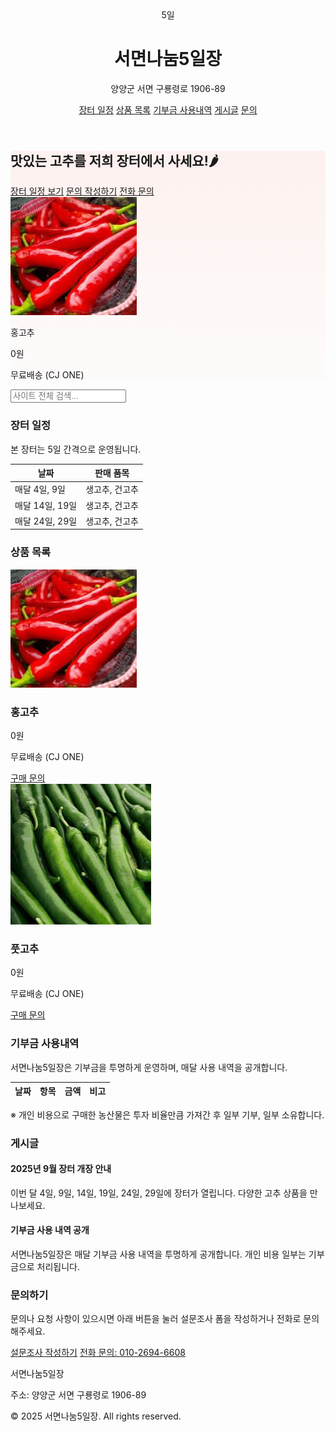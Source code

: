 <!DOCTYPE html>
<html lang="ko">
<head>
<meta charset="UTF-8">
<title>서면나눔5일장</title>
<meta name="description" content="양양군 서면의 장터, 서면나눔5일장 농산물 직거래 페이지입니다.">
<meta name="viewport" content="width=device-width, initial-scale=1.0">
<link href="https://unpkg.com/tailwindcss@^2/dist/tailwind.min.css" rel="stylesheet">
<style>
  .hero-bg { background: linear-gradient(180deg, rgba(255,99,71,0.08), rgba(255,160,122,0.02)); }
</style>
</head>
<body class="font-sans text-gray-800 bg-gray-50">

<!-- Header -->
<header class="bg-white shadow-sm">
  <div class="max-w-6xl mx-auto px-4 py-4 flex items-center justify-between">
    <div class="flex items-center space-x-3">
      <div class="w-12 h-12 bg-red-500 rounded-md flex items-center justify-center text-white font-bold">5일</div>
      <div>
        <h1 class="text-lg font-semibold">서면나눔5일장</h1>
        <p class="text-xs text-gray-500">양양군 서면 구룡령로 1906-89</p>
      </div>
    </div>
    <nav class="space-x-4 text-sm">
      <a href="#schedule" class="hover:underline">장터 일정</a>
      <a href="#products" class="hover:underline">상품 목록</a>
      <a href="#donation" class="hover:underline">기부금 사용내역</a>
      <a href="#posts" class="hover:underline">게시글</a>
      <a href="#contact" class="hover:underline">문의</a>
    </nav>
  </div>
</header>

<!-- Hero Section -->
<section class="hero-bg py-12">
  <div class="max-w-6xl mx-auto px-4 grid md:grid-cols-2 gap-6 items-center">
    <div>
      <h2 class="text-3xl font-extrabold mb-2">맛있는 고추를 저희 장터에서 사세요!🌶</h2>
      <div class="flex space-x-3">
        <a href="#schedule" class="px-4 py-2 bg-red-500 text-white rounded shadow-sm">장터 일정 보기</a>
        <a href="https://forms.gle/h7DNUtKJ9b5EeR3CA" target="_blank" class="px-4 py-2 border border-gray-300 rounded hover:bg-gray-100">문의 작성하기</a>
        <a href="tel:01026946608" class="px-4 py-2 border border-gray-300 rounded hover:bg-gray-100">전화 문의</a>
      </div>
    </div>
    <div class="bg-white rounded-lg shadow-inner p-4 text-center">
      <img src="홍고추.jpg" alt="홍고추 상품 이미지" class="mx-auto w-48 h-auto mb-2 rounded">
      <p class="font-semibold">홍고추</p>
      <p class="text-red-500 font-bold">0원</p>
      <p class="text-sm text-gray-600">무료배송 (CJ ONE)</p>
    </div>
  </div>
</section>

<!-- Global Search -->
<section class="max-w-6xl mx-auto px-4 py-6">
  <input id="global-search" type="text" placeholder="사이트 전체 검색..." 
         class="border p-2 rounded w-full md:w-1/2 focus:outline-none focus:ring-2 focus:ring-red-400">
</section>

<!-- Schedule Section -->
<section id="schedule" class="bg-white py-8 search-item">
  <div class="max-w-6xl mx-auto px-4">
    <h3 class="text-2xl font-bold mb-4">장터 일정</h3>
    <p class="text-gray-600 mb-4">본 장터는 5일 간격으로 운영됩니다.</p>
    <div class="overflow-auto bg-gray-50 p-4 rounded">
      <table class="min-w-full text-sm text-left">
        <thead>
          <tr class="text-gray-600">
            <th class="p-2">날짜</th>
            <th class="p-2">판매 품목</th>
          </tr>
        </thead>
        <tbody>
          <tr class="border-t">
            <td class="p-2">매달 4일, 9일</td>
            <td class="p-2">생고추, 건고추</td>
          </tr>
          <tr class="border-t bg-white">
            <td class="p-2">매달 14일, 19일</td>
            <td class="p-2">생고추, 건고추</td>
          </tr>
          <tr class="border-t bg-white">
            <td class="p-2">매달 24일, 29일</td>
            <td class="p-2">생고추, 건고추</td>
          </tr>
        </tbody>
      </table>
    </div>
  </div>
</section>

<!-- Products Section -->
<section id="products" class="max-w-6xl mx-auto px-4 py-10">
  <h3 class="text-2xl font-bold mb-6 text-center">상품 목록</h3>
  <div id="product-grid" class="grid grid-cols-1 sm:grid-cols-2 md:grid-cols-3 lg:grid-cols-4 gap-6">
    <div class="product-item search-item bg-white rounded-lg shadow p-4 text-center">
      <img src="홍고추.jpg" alt="홍고추" class="mx-auto w-48 h-auto mb-2 rounded">
      <h3 class="font-semibold text-lg">홍고추</h3>
      <p class="text-red-500 font-bold">0원</p>
      <p class="text-sm text-gray-600 mb-2">무료배송 (CJ ONE)</p>
      <a href="tel:01026946608" class="px-4 py-2 bg-green-600 text-white rounded hover:bg-green-700 inline-block">구매 문의</a>
    </div>
    <div class="product-item search-item bg-white rounded-lg shadow p-4 text-center">
      <img src="풋고추.jpg" alt="풋고추" class="mx-auto w-48 h-auto mb-2 rounded">
      <h3 class="font-semibold text-lg">풋고추</h3>
      <p class="text-red-500 font-bold">0원</p>
      <p class="text-sm text-gray-600 mb-2">무료배송 (CJ ONE)</p>
      <a href="tel:01026946608" class="px-4 py-2 bg-green-600 text-white rounded hover:bg-green-700 inline-block">구매 문의</a>
    </div>
  </div>
</section>

<!-- Donation Section -->
<section id="donation" class="bg-white py-10 search-item">
  <div class="max-w-6xl mx-auto px-4">
    <h3 class="text-2xl font-bold mb-4">기부금 사용내역</h3>
    <p class="text-gray-600 mb-4">서면나눔5일장은 기부금을 투명하게 운영하며, 매달 사용 내역을 공개합니다.</p>
    <div class="overflow-auto bg-gray-50 p-4 rounded">
      <table class="min-w-full text-sm text-left">
        <thead>
          <tr class="text-gray-600">
            <th class="p-2">날짜</th>
            <th class="p-2">항목</th>
            <th class="p-2">금액</th>
            <th class="p-2">비고</th>
          </tr>
        </thead>
        <tbody id="donation-body">
          <!-- JS로 데이터 삽입 -->
        </tbody>
      </table>
    </div>
    <p class="mt-4 text-sm text-gray-500">※ 개인 비용으로 구매한 농산물은 투자 비율만큼 가져간 후 일부 기부, 일부 소유합니다.</p>
  </div>
</section>

<!-- Posts Section -->
<section id="posts" class="bg-white py-10">
  <div class="max-w-6xl mx-auto px-4">
    <h3 class="text-2xl font-bold mb-6 text-center">게시글</h3>
    <div id="post-list" class="grid grid-cols-1 md:grid-cols-2 gap-6">
      <div class="post-item search-item bg-white p-4 rounded-lg shadow">
        <h4 class="font-semibold text-lg mb-2">2025년 9월 장터 개장 안내</h4>
        <p class="text-gray-600 text-sm">이번 달 4일, 9일, 14일, 19일, 24일, 29일에 장터가 열립니다. 다양한 고추 상품을 만나보세요.</p>
      </div>
      <div class="post-item search-item bg-white p-4 rounded-lg shadow">
        <h4 class="font-semibold text-lg mb-2">기부금 사용 내역 공개</h4>
        <p class="text-gray-600 text-sm">서면나눔5일장은 매달 기부금 사용 내역을 투명하게 공개합니다. 개인 비용 일부는 기부금으로 처리됩니다.</p>
      </div>
    </div>
  </div>
</section>

<!-- Contact / Survey Section -->
<section id="contact" class="max-w-6xl mx-auto px-4 py-10 text-center">
  <h3 class="text-2xl font-bold mb-3">문의하기</h3>
  <p class="mb-4 text-gray-600">문의나 요청 사항이 있으시면 아래 버튼을 눌러 설문조사 폼을 작성하거나 전화로 문의해주세요.</p>
  <div class="flex flex-col md:flex-row justify-center gap-4">
    <a href="https://forms.gle/h7DNUtKJ9b5EeR3CA" target="_blank" class="px-6 py-3 bg-blue-600 text-white rounded shadow hover:bg-blue-700 transition">설문조사 작성하기</a>
    <a href="tel:01026946608" class="px-6 py-3 bg-green-600 text-white rounded shadow hover:bg-green-700 transition">전화 문의: 010-2694-6608</a>
  </div>
</section>

<!-- Footer -->
<footer class="bg-gray-800 text-gray-200 py-6 mt-8">
  <div class="max-w-6xl mx-auto px-4 text-sm flex flex-col md:flex-row justify-between">
    <div>
      <p class="font-semibold">서면나눔5일장</p>
      <p class="text-xs">주소: 양양군 서면 구룡령로 1906-89</p>
    </div>
    <div class="text-xs text-gray-400">
      <p>© 2025 서면나눔5일장. All rights reserved.</p>
    </div>
  </div>
</footer>

<!-- JS: 구글 시트 API 불러오기 및 통합 검색 -->
<script>
async function loadDonations() {
  const sheetId = "1BonKPabCsJpnpmatmyoabENRZjgxpOmN7q73cgQdFD8";
  const sheetName = "Sheet1";
  const url = `https://opensheet.elk.sh/${sheetId}/${sheetName}`;
  try {
    const res = await fetch(url);
    const data = await res.json();
    const tbody = document.getElementById("donation-body");
    tbody.innerHTML = "";
    data.forEach(row => {
      const tr = document.createElement("tr");
      tr.className = "search-item";
      tr.innerHTML = `
        <td class="p-2 border-t">${row.날짜 || ""}</td>
        <td class="p-2 border-t">${row.항목 || ""}</td>
        <td class="p-2 border-t">${row.금액 || ""}</td>
        <td class="p-2 border-t">${row.비고 || ""}</td>
      `;
      tbody.appendChild(tr);
    });
  } catch(err) {
    console.error("기부금 데이터 로드 실패:", err);
  }
}
loadDonations();

// 통합 검색 기능
document.getElementById("global-search").addEventListener("input", function(){
  const query = this.value.toLowerCase();
  document.querySelectorAll(".search-item").forEach(el=>{
    if(el.innerText.toLowerCase().includes(query)){
      el.style.display = "";
    } else {
      el.style.display = "none";
    }
  });
});
</script>

</body>
</html>
